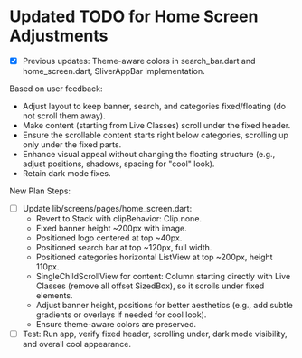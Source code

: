 # Updated TODO for Home Screen Adjustments

- [x] Previous updates: Theme-aware colors in search_bar.dart and home_screen.dart, SliverAppBar implementation.

Based on user feedback:
- Adjust layout to keep banner, search, and categories fixed/floating (do not scroll them away).
- Make content (starting from Live Classes) scroll under the fixed header.
- Ensure the scrollable content starts right below categories, scrolling up only under the fixed parts.
- Enhance visual appeal without changing the floating structure (e.g., adjust positions, shadows, spacing for "cool" look).
- Retain dark mode fixes.

New Plan Steps:
- [ ] Update lib/screens/pages/home_screen.dart:
  - Revert to Stack with clipBehavior: Clip.none.
  - Fixed banner height ~200px with image.
  - Positioned logo centered at top ~40px.
  - Positioned search bar at top ~120px, full width.
  - Positioned categories horizontal ListView at top ~200px, height 110px.
  - SingleChildScrollView for content: Column starting directly with Live Classes (remove all offset SizedBox), so it scrolls under fixed elements.
  - Adjust banner height, positions for better aesthetics (e.g., add subtle gradients or overlays if needed for cool look).
  - Ensure theme-aware colors are preserved.
- [ ] Test: Run app, verify fixed header, scrolling under, dark mode visibility, and overall cool appearance.
